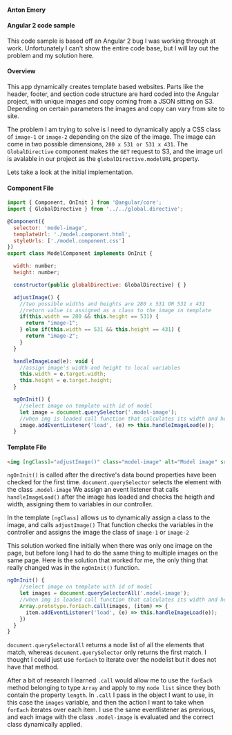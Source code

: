
#### Anton Emery
#### Angular 2 code sample
This code sample is based off an Angular 2 bug I was working through at work. Unfortunately I can't show the entire code base, but I will lay out the problem and my solution here.
#### Overview
This app dynamically creates template based websites. Parts like the header, footer, and section code structure are hard coded into the Angular project, with unique images and copy coming from a JSON sitting on S3. Depending on certain parameters the images and copy can vary from site to site. 

The problem I am trying to solve is I need to dynamically apply a CSS class of `image-1` or `image-2` depending on the size of the image. The image can come in two possible dimensions, `280 x 531 or 531 x 431`. The `GlobalDirective` component makes the `GET` request to S3, and the image url is avalable in our project as the `globalDirective.modelURL` property.

Lets take a look at the initial implementation. 
#### Component File
```javascript
import { Component, OnInit } from '@angular/core';
import { GlobalDirective } from '../../global.directive';

@Component({
  selector: 'model-image',
  templateUrl: './model.component.html',
  styleUrls: ['./model.component.css']
})
export class ModelComponent implements OnInit {

  width: number;
  height: number;

  constructor(public globalDirective: GlobalDirective) { }

  adjustImage() {
    //two possible widths and heights are 280 x 531 OR 531 x 431
    //return value is assigned as a class to the image in template
    if(this.width == 280 && this.height == 531) {
      return "image-1";
    } else if(this.width == 531 && this.height == 431) {
      return "image-2";
    }
  }

  handleImageLoad(e): void {
    //assign image's width and height to local variables
    this.width = e.target.width;
    this.height = e.target.height;
  }

  ngOnInit() {
    //select image on template with id of model
    let image = document.querySelector('.model-image');
    //when img is loaded call function that calculates its width and height
    image.addEventListener('load', (e) => this.handleImageLoad(e));
  }

```
#### Template File
```html
<img [ngClass]="adjustImage()" class="model-image" alt="Model image" src={{globalDirective.modelURL}} />
```
`ngOnInit()` is called after the directive's data bound properties have been checked for the first time. `document.querySelector` selects the element with the class `.model-image` We assign an event listener that calls `handleImageLoad()` after the image has loaded and checks the heigth and width, assigning them to variables in our controller. 

In the template `[ngClass]` allows us to dynamically assign a class to the image, and calls `adjustImage()` That function checks the variables in the controller and assigns the image the class of `image-1` or `image-2`

This solution worked fine initially when there was only one image on the page, but before long I had to do the same thing to multiple images on the same page. Here is the solution that worked for me, the only thing that really changed was in the `ngOnInit()` function.

```Javascript
ngOnInit() {
    //select image on template with id of model
    let images = document.querySelectorAll('.model-image');
    //when img is loaded call function that calculates its width and height
    Array.prototype.forEach.call(images, (item) => {
      item.addEventListener('load', (e) => this.handleImageLoad(e));
    })
  }
}
```
`document.querySelectorAll` returns a node list of all the elements that match, whereas `document.querySelector` only returns the first match. I thought I could just use `forEach` to iterate over the nodelist but it does not have that method. 

After a bit of research I learned `.call` would allow me to use the `forEach` method belonging to type `Array` and apply to my `node list` since they both contain the property `length`. In `.call` I pass in the object I want to use, in this case the `images` variable, and then the action I want to take when `forEach` iterates over each item. I use the same eventlistener as previous, and each image with the class `.model-image` is evaluated and the correct class dynamically applied.

